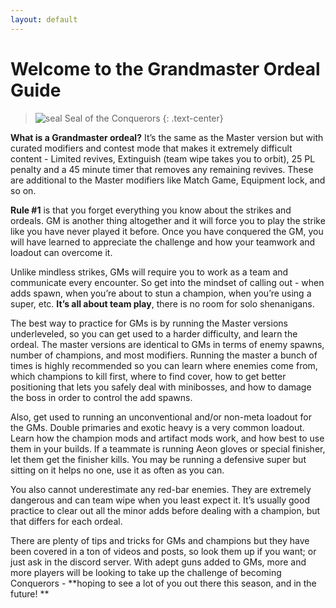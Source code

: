 ```yaml
---
layout: default
---
```


# Welcome to the Grandmaster Ordeal Guide

>![seal](https://grandmaster-nf.github.io/assets/images/seal.png)
Seal of the Conquerors
{: .text-center}

**What is a Grandmaster ordeal?** It’s the same as the Master version but with curated modifiers and contest mode that makes it extremely difficult content - Limited revives, Extinguish (team wipe takes you to orbit), 25 PL penalty and a 45 minute timer that removes any remaining revives. These are additional to the Master modifiers like Match Game, Equipment lock, and so on.

**Rule #1** is that you forget everything you know about the strikes and ordeals. GM is another thing altogether and it will force you to play the strike like you have never played it before.
Once you have conquered the GM, you will have learned to appreciate the challenge and how your teamwork and loadout can overcome it.

Unlike mindless strikes, GMs will require you to work as a team and communicate every encounter. So get into the mindset of calling out - when adds spawn, when you’re about to stun a champion, when you’re using a super, etc. **It’s all about team play**, there is no room for solo shenanigans.

The best way to practice for GMs is by running the Master versions underleveled, so you can get used to a harder difficulty, and learn the ordeal. The master versions are identical to GMs in terms of enemy spawns, number of champions, and most modifiers. Running the master a bunch of times is highly recommended so you can learn where enemies come from, which champions to kill first, where to find cover, how to get better positioning that lets you safely deal with minibosses, and how to damage the boss in order to control the add spawns.

Also, get used to running an unconventional and/or non-meta loadout for the GMs. Double primaries and exotic heavy is a very common loadout. Learn how the champion mods and artifact mods work, and how best to use them in your builds. If a teammate is running Aeon gloves or special finisher, let them get the finisher kills. You may be running a defensive super but sitting on it helps no one, use it as often as you can.

You also cannot underestimate any red-bar enemies. They are extremely dangerous and can team wipe when you least expect it. It’s usually good practice to clear out all the minor adds before dealing with a champion, but that differs for each ordeal.

There are plenty of tips and tricks for GMs and champions but they have been covered in a ton of videos and posts, so look them up if you want; or just ask in the discord server. With adept guns added to GMs, more and more players will be looking to take up the challenge of becoming Conquerors - **hoping to see a lot of you out there this season, and in the future!
**
